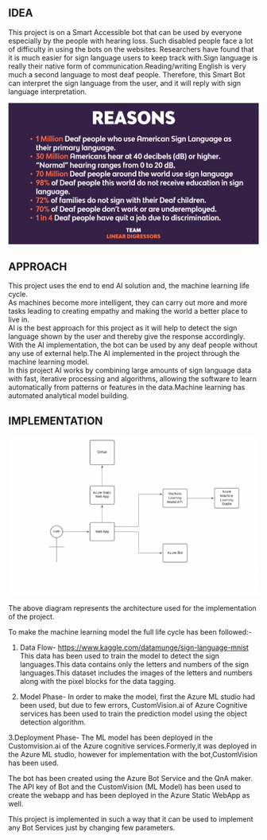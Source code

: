
## IDEA
This project is on a Smart Accessible bot that can be used by everyone especially by the people with hearing loss. Such disabled people face a lot of difficulty in using the bots on the websites. Researchers have found that it is much easier for sign language users to keep track with.Sign language is really their native form of communication.Reading/writing English is very much a second language to most deaf people.
Therefore, this Smart Bot can interpret the sign language from the user, and it will reply with sign language interpretation.

![ ](https://github.com/s3805530/azure_accessiblebot/blob/master/asl%20reasons.png)

## APPROACH

This project uses the end to end AI solution and, the machine learning life cycle.  
As machines become more intelligent, they can carry out more and more tasks leading to creating empathy and making the world a better place to live in.   
AI is the best approach for this project as it will help to detect the sign language shown by the user and thereby give the response accordingly. With the AI implementation, the bot can be used by any deaf people without any use of external help.The AI implemented in the project through the machine learning model.  
In this project AI works by combining large amounts of sign language data with fast, iterative processing and  algorithms, allowing the software to learn automatically from patterns or features in the data.Machine learning has automated analytical model building.



## IMPLEMENTATION

![ ](https://github.com/s3805530/azure_accessiblebot/blob/master/Architecture.png)  

The above diagram represents the architecture used for the implementation of the project.  

To make the machine learning model the full life cycle has been followed:-
1. Data Flow- https://www.kaggle.com/datamunge/sign-language-mnist  
This data has been used to train the model to detect the sign languages.This data contains only the letters and numbers of the sign languages.This dataset includes the images of the letters and numbers along with the pixel blocks for the data tagging.

2. Model Phase- In order to make the model, first the Azure ML studio had been used, but due to few errors, CustomVision.ai of Azure Cognitive services has been used to train the prediction model using the object detection algorithm.

3.Deployment Phase- The ML model has been deployed in the Customvision.ai of the Azure cognitive services.Formerly,it was deployed in the Azure ML studio, however for implementation with the bot,CustomVision has been used.   


The bot has been created using the Azure Bot Service and the QnA maker. The API key of Bot and the CustomVision (ML Model) has been used to create the webapp and has been deployed in the Azure Static WebApp as well.

This project is implemented in such a way that it can be used to implement any Bot Services just by changing few parameters.




